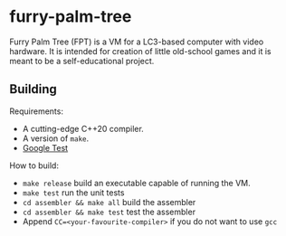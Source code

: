 # furry-palm-tree
Furry Palm Tree (FPT) is a VM for a LC3-based computer with video hardware. It is intended for creation of little old-school games and it is meant to be a self-educational project.

## Building

Requirements:
* A cutting-edge C++20 compiler.
* A version of `make`.
* [Google Test](https://github.com/google/googletest)

How to build:

* `make release` build an executable capable of running the VM.
* `make test` run the unit tests
* `cd assembler && make all` build the assembler
* `cd assembler && make test` test the assembler
* Append `CC=<your-favourite-compiler>` if you do not want to use `gcc`
